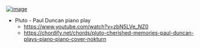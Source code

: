 [![image](https://github.com/EloiStree/2024_06_08_MordhauPythonMidi/assets/20149493/bde67a53-3fda-42e8-89b4-bbe182551d45)](https://www.youtube.com/watch?v=zbN5LVe_NZ0)

- Pluto - Paul Duncan piano play
  - https://www.youtube.com/watch?v=zbN5LVe_NZ0
  - https://chordify.net/chords/pluto-cherished-memories-paul-duncan-plays-piano-piano-cover-nokturn
